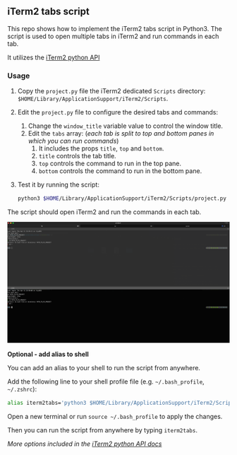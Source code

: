 ## iTerm2 tabs script

This repo shows how to implement the iTerm2 tabs script in Python3. The script is used to open multiple tabs in iTerm2 and run commands in each tab.

It utilizes the [iTerm2 python API](https://iterm2.com/python-api/)

### Usage

1. Copy the `project.py` file the iTerm2 dedicated `Scripts` directory: `$HOME/Library/ApplicationSupport/iTerm2/Scripts`.

2. Edit the `project.py` file to configure the desired tabs and commands:
   1. Change the `window_title` variable value to control the window title.
   2. Edit the `tabs` array: (_each tab is split to top and bottom panes in which you can run commands_)
      1. It includes the props `title`, `top` and `bottom`.
      2. `title` controls the tab title.
      3. `top` controls the command to run in the top pane.
      4. `bottom` controls the command to run in the bottom pane.

3. Test it by running the script:
   ```bash
   python3 $HOME/Library/ApplicationSupport/iTerm2/Scripts/project.py
   ```
The script should open iTerm2 and run the commands in each tab.

![example](./pictures/example.png)

__Optional - add alias to shell__

You can add an alias to your shell to run the script from anywhere.

Add the following line to your shell profile file (e.g. `~/.bash_profile`, `~/.zshrc`):
```bash
alias iterm2tabs='python3 $HOME/Library/ApplicationSupport/iTerm2/Scripts/project.py'
```

Open a new terminal or run `source ~/.bash_profile` to apply the changes.

Then you can run the script from anywhere by typing `iterm2tabs`.

_More options included in the [iTerm2 python API docs](https://iterm2.com/python-api/tutorial/running.html)_